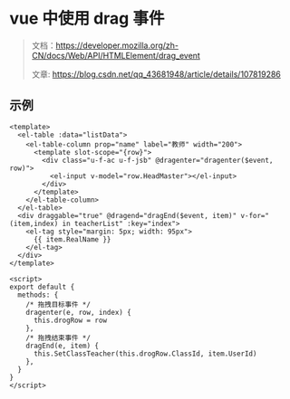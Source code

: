 # vue 中使用 drag 事件

> 文档：<https://developer.mozilla.org/zh-CN/docs/Web/API/HTMLElement/drag_event>
>
> 文章: <https://blog.csdn.net/qq_43681948/article/details/107819286>

## 示例

``` vue
<template>
  <el-table :data="listData">
    <el-table-column prop="name" label="教师" width="200">
      <template slot-scope="{row}">
        <div class="u-f-ac u-f-jsb" @dragenter="dragenter($event, row)">
          <el-input v-model="row.HeadMaster"></el-input>
        </div>
      </template>
    </el-table-column>
  </el-table>
  <div draggable="true" @dragend="dragEnd($event, item)" v-for="(item,index) in teacherList" :key="index">
    <el-tag style="margin: 5px; width: 95px">
      {{ item.RealName }}
    </el-tag>
  </div>             
</template>

<script>
export default {
  methods: {
    /* 拖拽目标事件 */
    dragenter(e, row, index) {
      this.drogRow = row
    },
    /* 拖拽结束事件 */
    dragEnd(e, item) {
      this.SetClassTeacher(this.drogRow.ClassId, item.UserId)
    },
  }
}
</script>
```
